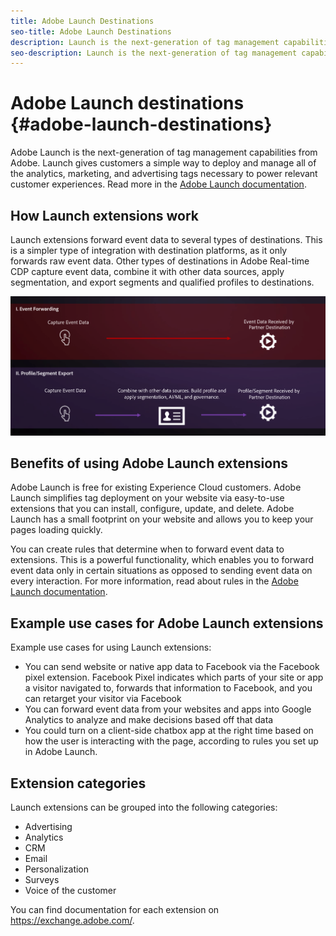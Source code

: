 ```yaml
---
title: Adobe Launch Destinations
seo-title: Adobe Launch Destinations
description: Launch is the next-generation of tag management capabilities from Adobe. Launch gives customers a simple way to deploy and manage all of the analytics, marketing, and advertising tags necessary to power relevant customer experiences.
seo-description: Launch is the next-generation of tag management capabilities from Adobe. Launch gives customers a simple way to deploy and manage all of the analytics, marketing, and advertising tags necessary to power relevant customer experiences.
---
```


# Adobe Launch destinations {#adobe-launch-destinations}

Adobe Launch is the next-generation of tag management capabilities from Adobe. Launch gives customers a simple way to deploy and manage all of the analytics, marketing, and advertising tags necessary to power relevant customer experiences. Read more in the [Adobe Launch documentation](https://docs.adobe.com/content/help/en/launch/using/overview.html).

## How Launch extensions work

Launch extensions forward event data to several types of destinations. This is a simpler type of integration with destination platforms, as it only forwards raw event data. Other types of destinations in Adobe Real-time CDP capture event data, combine it with other data sources, apply segmentation, and export segments and qualified profiles to destinations.

![Adobe Launch extensions compared to other destinations](/help/rtcdp/destinations/assets/launch-and-other-destinations.png)

## Benefits of using Adobe Launch extensions

Adobe Launch is free for existing Experience Cloud customers. Adobe Launch simplifies tag deployment on your website via easy-to-use extensions that you can install, configure, update, and delete. Adobe Launch has a small footprint on your website and allows you to keep your pages loading quickly.

You can create rules that determine when to forward event data to extensions. This is a powerful functionality, which enables you to forward event data only in certain situations as opposed to sending event data on every interaction. For more information, read about rules in the [Adobe Launch documentation](https://docs.adobe.com/help/en/launch/using/reference/manage-resources/rules.html).

## Example use cases for Adobe Launch extensions

Example use cases for using Launch extensions:

* You can send website or native app data to Facebook via the Facebook pixel extension. Facebook Pixel indicates which parts of your site or app a visitor navigated to, forwards that information to Facebook, and you can retarget your visitor via Facebook
* You can forward event data from your websites and apps into Google Analytics to analyze and make decisions based off that data
* You could turn on a client-side chatbox app at the right time based on how the user is interacting with the page, according to rules you set up in Adobe Launch. 


## Extension categories

Launch extensions can be grouped into the following categories:

* Advertising
* Analytics
* CRM
* Email
* Personalization
* Surveys
* Voice of the customer

You can find documentation for each extension on https://exchange.adobe.com/.
